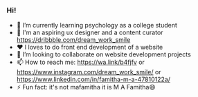 ### Hi!

<!--
**mafamitha/mafamitha** is a ✨ _special_ ✨ repository because its `README.md` (this file) appears on your GitHub profile.

Here are some ideas to get you started:
-->
 
- 🌱 I’m currently learning psychology as a college student
- 🔭 I'm an aspiring ux designer and a content curator https://dribbble.com/dream_work_smile
- ❤️ I loves to do front end development of a website
- 👯 I’m looking to collaborate on website development projects
- 📫 How to reach me: https://wa.link/b4fjfv or 
                      https://www.instagram.com/dream_work_smile/ or
                      https://www.linkedin.com/in/famitha-m-a-47810122a/
- ⚡ Fun fact: it's not mafamitha it is M A Famitha😄

